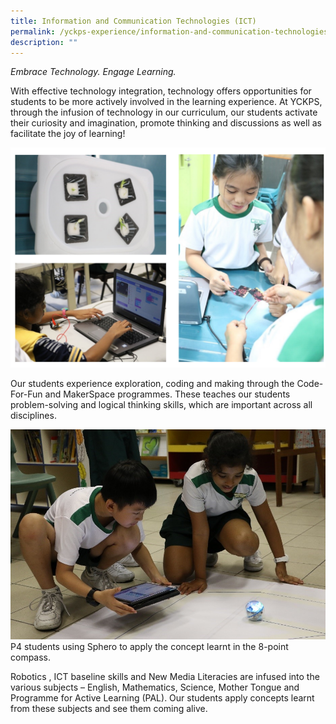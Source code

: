 ```yaml
---
title: Information and Communication Technologies (ICT)
permalink: /yckps-experience/information-and-communication-technologies-ict
description: ""
---
```

_Embrace Technology. Engage Learning._

With effective technology integration, technology offers opportunities for students to be more actively involved in the learning experience. At YCKPS, through the infusion of technology in our curriculum, our students activate their curiosity and imagination, promote thinking and discussions as well as facilitate the joy of learning!  
  
![ICT](/images/ICT.png)

Our students experience exploration, coding and making through the Code-For-Fun and MakerSpace programmes. These teaches our students problem-solving and logical thinking skills, which are important across all disciplines.   

![ICT](/images/ICT2.jpg)
P4 students using Sphero to apply the concept learnt in the 8-point compass.

Robotics , ICT baseline skills and New Media Literacies are infused into the various subjects – English, Mathematics, Science, Mother Tongue and Programme for Active Learning (PAL). Our students apply concepts learnt from these subjects and see them coming alive.